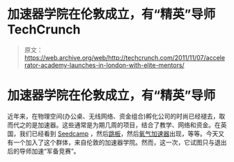 # 加速器学院在伦敦成立，有“精英”导师 TechCrunch

> 原文：<https://web.archive.org/web/http://techcrunch.com/2011/11/07/accelerator-academy-launches-in-london-with-elite-mentors/>

# 加速器学院在伦敦成立，有“精英”导师

近年来，在物理空间(办公桌、无线网络、资金组合)孵化公司的时尚已经褪去，取而代之的是加速器。这些通常是为期几周的项目，结合了教学、网络和资金。在英国，我们已经看到 [Seedcamp](https://web.archive.org/web/20230203064654/http://seedcamp.com/) ，然后[跳板](https://web.archive.org/web/20230203064654/http://springboard.com/)，然后[氧气加速器](https://web.archive.org/web/20230203064654/http://oxygenaccelerator.com/)出现，等等。今天又有一个加入了这个群体，来自伦敦的加速器学院。然而，这一次，它试图只与退出后的导师加速“军备竞赛”。